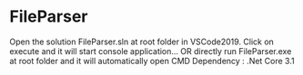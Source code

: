 # FileParser

Open the solution FileParser.sln at root folder in VSCode2019. Click on execute and it will start console application...
OR
directly run FileParser.exe at root folder and it will automatically open CMD
Dependency : .Net Core 3.1
